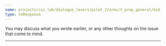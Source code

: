 ```yaml
---
name: projects/css_lab/dialogue_levers/pilot_2/arms/t_prep_general/mid_B.md
type: noResponse
---
```


You may discuss what you wrote earlier, or any other thoughts on the issue that come to mind.

---
